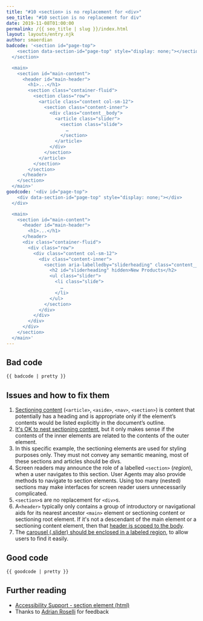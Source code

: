 ```yaml
---
title: "#10 <section> is no replacement for <div>"
seo_title: "#10 section is no replacement for div"
date: 2019-11-08T01:00:00
permalink: /{{ seo_title | slug }}/index.html
layout: layouts/entry.njk
author: smaerdian
badcode: '<section id="page-top">
    <section data-section-id="page-top" style="display: none;"></section>
  </section>

  <main>
    <section id="main-content">
      <header id="main-header">
        <h1>...</h1>
        <section class="container-fluid">
          <section class="row">
            <article class="content col-sm-12">
              <section class="content-inner">
                <div class="content__body">
                  <article class="slider">
                    <section class="slide">
                      …
                    </section>
                  </article>
                </div>
              </section>
            </article>
          </section>
        </section>
      </header>
    </section>
  </main>'
goodcode: '<div id="page-top">
    <div data-section-id="page-top" style="display: none;"></div>
  </div>

  <main>
    <section id="main-content">
      <header id="main-header">
        <h1>...</h1>
      </header>
      <div class="container-fluid">
        <div class="row">
          <div class="content col-sm-12">
            <div class="content-inner">
              <section aria-labelledby="sliderheading" class="content__body">
                <h2 id="sliderheading" hidden>New Products</h2>
                <ul class="slider">
                  <li class="slide">
                    …
                  </li>
                </ul>
              </section>
            </div>
          </div>
        </div>
      </div>
    </section>
  </main>'
---
```



<div class="section bad">

## Bad code

```html
{{ badcode | pretty }}
```
</div>

<div class="section">

## Issues and how to fix them

1. [Sectioning content](https://www.w3.org/TR/html52/sections.html#the-section-element) (`<article>`, `<aside>`, `<nav>`, `<section>`) is content that potentially has a heading and is appropriate only if the element’s contents would be listed explicitly in the document’s outline. 
1. [It's OK to nest sectioning content](https://www.w3.org/TR/html52/sections.html#headings-and-sections), but it only makes sense if the contents of the inner elements are related to the contents of the outer element.
1. In this specific example, the sectioning elements are used for styling purposes only. They must not convey any semantic meaning, most of these sections and articles should be divs.
1. Screen readers may announce the role of a labelled `<section>` (_region_), when a user navigates to this section. User Agents may also provide methods to navigate to section elements. Using too many (nested) sections may make interfaces for screen reader users unnecessarily complicated.
1. `<section>`s are no replacement for `<div>`s.
1. A`<header>` typically only contains a group of introductory or navigational aids for its nearest ancestor `<main>` element or sectioning content or sectioning root element. If it's not a descendant of the main element or a sectioning content element, then that [header is scoped to the body](https://www.w3.org/TR/html52/sections.html#the-header-element). 
1. The [carousel (.slider) should be enclosed in a labeled region](https://www.w3.org/WAI/tutorials/carousels/structure/), to allow users to find it easily.

<div class="section">

## Good code

```html
{{ goodcode | pretty }}
```
</div>

<div class="section">

## Further reading

* [Accessibility Support - section element (html)](https://a11ysupport.io/tech/html/section_element)
* Thanks to [Adrian Roselli](https://adrianroselli.com/) for feedback

</div>
